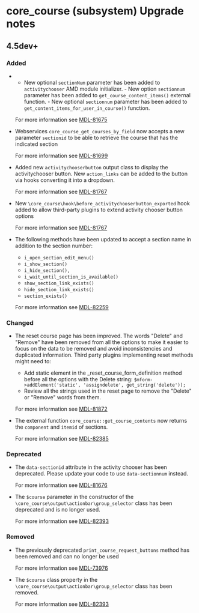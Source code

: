 # core_course (subsystem) Upgrade notes

## 4.5dev+

### Added

- - New optional `sectionNum` parameter has been added to `activitychooser` AMD module initializer. - New option `sectionnum` parameter has been added to `get_course_content_items()` external function. - New optional `sectionnum` parameter has been added to `get_content_items_for_user_in_course()` function.

  For more information see [MDL-81675](https://tracker.moodle.org/browse/MDL-81675)
- Webservices `core_course_get_courses_by_field` now accepts a new parameter `sectionid` to be able to retrieve the course that has the indicated section

  For more information see [MDL-81699](https://tracker.moodle.org/browse/MDL-81699)
- Added new `activitychooserbutton` output class to display the activitychooser button. New `action_links` can be added to the button via hooks converting it into a dropdown.

  For more information see [MDL-81767](https://tracker.moodle.org/browse/MDL-81767)
- New `\core_course\hook\before_activitychooserbutton_exported` hook added to allow third-party plugins to extend activity chooser button options

  For more information see [MDL-81767](https://tracker.moodle.org/browse/MDL-81767)
- The following methods have been updated to accept a section name in addition to the section number:
  - `i_open_section_edit_menu()`
  - `i_show_section()`
  - `i_hide_section(),`
  - `i_wait_until_section_is_available()`
  - `show_section_link_exists()`
  - `hide_section_link_exists()`
  - `section_exists()`

  For more information see [MDL-82259](https://tracker.moodle.org/browse/MDL-82259)

### Changed

- The reset course page has been improved. The words "Delete" and "Remove" have been removed from all the options to make it easier to focus on the data to be removed and avoid inconsistencies and duplicated information. Third party plugins implementing reset methods might need to:
  - Add static element in the _reset_course_form_definition method before all the options with the Delete string:
      `$mform->addElement('static', 'assigndelete', get_string('delete'));`
  - Review all the strings used in the reset page to remove the "Delete" or "Remove" words from them.
  

  For more information see [MDL-81872](https://tracker.moodle.org/browse/MDL-81872)
- The external function `core_course::get_course_contents` now returns the `component` and `itemid` of sections.

  For more information see [MDL-82385](https://tracker.moodle.org/browse/MDL-82385)

### Deprecated

- The `data-sectionid` attribute in the activity chooser has been deprecated. Please update your code to use `data-sectionnum` instead.

  For more information see [MDL-81676](https://tracker.moodle.org/browse/MDL-81676)
- The `$course` parameter in the constructor of the `\core_course\output\actionbar\group_selector` class has been deprecated and is no longer used.

  For more information see [MDL-82393](https://tracker.moodle.org/browse/MDL-82393)

### Removed

- The previously deprecated `print_course_request_buttons` method has been removed and can no longer be used

  For more information see [MDL-73976](https://tracker.moodle.org/browse/MDL-73976)
- The `$course` class property in the `\core_course\output\actionbar\group_selector` class has been removed.

  For more information see [MDL-82393](https://tracker.moodle.org/browse/MDL-82393)
